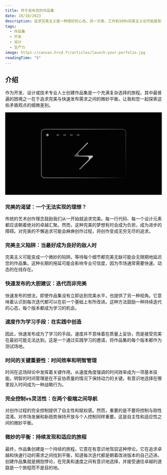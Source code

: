 ```yaml
---
title: 终于发布您的作品集
date: 20/10/2023
description: 追求完美主义是一种很好的心态。另一方面，工作到100%完美主义也可能是有害的。这里有一些建议帮助您让作品集起步。
tags:
  - 作品集
  - 开发
  - 设计
  - 生产力
image: https://canvas.hrcd.fr/articles/launch-your-porfolio.jpg
readingTime: "5"
---
```


## 介绍

作为开发、设计或技术专业人士创建作品集是一个充满复杂选择的旅程。其中最普遍的困境之一在于追求完美与快速发布需求之间的微妙平衡。让我和您一起探索这些矛盾观点的细微差别。

![预览](/articles/launch-your-porfolio.jpg)

### 完美的渴望：一个无法实现的理想？

传统的艺术创作理念鼓励我们从一开始就追求完美。每一行代码、每一个设计元素都应该朝着绝对的卓越汇聚。然而，这种完美的梦想有时会成为负担，成为进步的障碍。对完美的不懈追求可能会麻痹创作过程，将创作变成无穷无尽的追求。

### 完美主义陷阱：当最好成为良好的敌人时

完美主义可能变成一个微妙的陷阱。等待每个细节都完美无缺可能会无限期地延迟您的作品集。这种长期的拖延可能会影响专业可信度，因为市场通常需要快速、动态的在线存在。

### 快速发布的大胆建议：迭代而非完美

快速发布的想法，即使作品集没有立即达到完美水平，也提供了另一种视角。它意味着认识到每次迭代都可以在前一个基础上有所改进。这种方法鼓励一种持续迭代的心态，每个版本都成为学习的机会。

### 速度作为学习手段：在实践中创造

因此，快速发布成为了学习的手段。速度并不意味着在质量上妥协，而是接受完美在最初可能无法达到。这是一个通过实践学习的邀请，将作品集的每个版本都作为测试场地。

### 时间的关键重要性：时间效率和明智管理

时间在这场辩论中发挥着关键作用。从速度角度强调的时间效率成为一项基本技能。明智的时间管理是在不妥协质量的情况下保持动力的关键。有意识地选择在哪里投入时间成为一种战略行为。

### 完全控制vs灵活性：在两个极端之间导航

对创作过程的完全控制提供了自主性和赋权感。然而，重要的是不要将控制与刚性混淆。对市场发展和新趋势保持开放与个人控制同样重要。这是自主性和适应性之间的微妙平衡。

### 微妙的平衡：持续发现和适应的旅程

最终，作品集创建是一个持续的旅程。它意在有意识地驾驭这种悖论。它在追求卓越和快速行动的需求之间找到平衡，知道每次迭代都是朝着改进版本的自己迈进。创建作品集就是拥抱悖论，在完美和速度之间有意识地选择，并接受通往卓越的道路是一个旅程而不是目的地。
